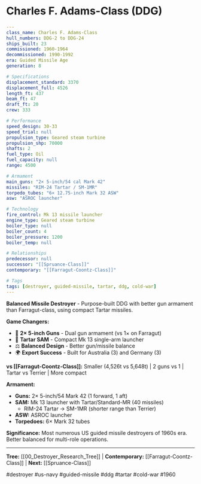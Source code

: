 # Charles F. Adams-Class (DDG)

```yaml
---
class_name: Charles F. Adams-Class
hull_numbers: DDG-2 to DDG-24
ships_built: 23
commissioned: 1960-1964
decommissioned: 1990-1992
era: Guided Missile Age
generation: 8

# Specifications
displacement_standard: 3370
displacement_full: 4526
length_ft: 437
beam_ft: 47
draft_ft: 20
crew: 333

# Performance
speed_design: 30-33
speed_trial: null
propulsion_type: Geared steam turbine
propulsion_shp: 70000
shafts: 2
fuel_type: Oil
fuel_capacity: null
range: 4500

# Armament
main_guns: "2× 5-inch/54 cal Mark 42"
missiles: "RIM-24 Tartar / SM-1MR"
torpedo_tubes: "6× 12.75-inch Mark 32 ASW"
asw: "ASROC launcher"

# Technology
fire_control: Mk 13 missile launcher
engine_type: Geared steam turbine
boiler_type: null
boiler_count: 4
boiler_pressure: 1200
boiler_temp: null

# Relationships
predecessor: null
successor: "[[Spruance-Class]]"
contemporary: "[[Farragut-Coontz-Class]]"

# Tags
tags: [destroyer, guided-missile, tartar, ddg, cold-war]
---
```

**Balanced Missile Destroyer** - Purpose-built DDG with better gun armament than Farragut-class, using compact Tartar missiles.

**Game Changers:**
- 🎯 **2× 5-inch Guns** - Dual gun armament (vs 1× on Farragut)
- 🚀 **Tartar SAM** - Compact Mk 13 single-arm launcher
- ⚖️ **Balanced Design** - Better gun/missile balance
- 🌍 **Export Success** - Built for Australia (3) and Germany (3)

**vs [[Farragut-Coontz-Class]]:** Smaller (4,526t vs 5,648t) | 2 guns vs 1 | Tartar vs Terrier | More compact

**Armament:**
- **Guns:** 2× 5-inch/54 Mark 42 (1 forward, 1 aft)
- **SAM:** Mk 13 launcher with Tartar/Standard-MR (40 missiles)
  - RIM-24 Tartar → SM-1MR (shorter range than Terrier)
- **ASW:** ASROC launcher
- **Torpedoes:** 6× Mark 32 tubes

**Significance:** Most numerous US guided missile destroyers of 1960s era. Better balanced for multi-role operations.

---
**Tree:** [[00_Destroyer_Research_Tree]] | **Contemporary:** [[Farragut-Coontz-Class]] | **Next:** [[Spruance-Class]]

#destroyer #us-navy #guided-missile #ddg #tartar #cold-war #1960
